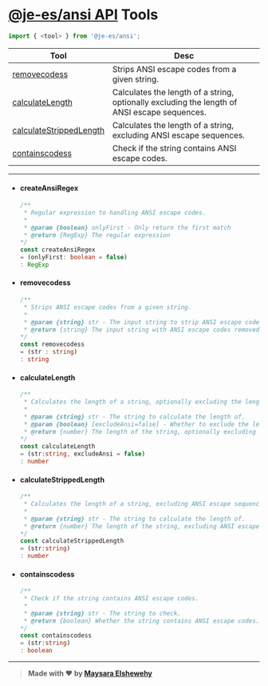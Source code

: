 # [@je-es/ansi API](./api.md) Tools

```ts
import { <tool> } from '@je-es/ansi';
```

| Tool                                                | Desc                                                                                         |
| --------------------------------------------------- | -------------------------------------------------------------------------------------------- |
| [removecodess](#removecodess)                       | Strips ANSI escape codes from a given string.                                                |
| [calculateLength](#calculatelength)                 | Calculates the length of a string, optionally excluding the length of ANSI escape sequences. |
| [calculateStrippedLength](#calculatestrippedlength) | Calculates the length of a string, excluding ANSI escape sequences.                          |
| [containscodess](#containscodess)                   | Check if the string contains ANSI escape codes.                                              |

---

- #### createAnsiRegex

    ```ts
    /**
     * Regular expression to handling ANSI escape codes.
     *
     * @param {boolean} onlyFirst - Only return the first match
     * @return {RegExp} The regular expression
    */
    const createAnsiRegex
    = (onlyFirst: boolean = false)
    : RegExp
    ```

- #### removecodess

    ```ts
    /**
     * Strips ANSI escape codes from a given string.
     *
     * @param {string} str - The input string to strip ANSI escape codes from.
     * @return {string} The input string with ANSI escape codes removed.
    */
    const removecodess
    = (str : string)
    : string
    ```

- #### calculateLength

    ```ts
    /**
     * Calculates the length of a string, optionally excluding the length of ANSI escape sequences.
     *
     * @param {string} str - The string to calculate the length of.
     * @param {boolean} [excludeAnsi=false] - Whether to exclude the length of ANSI escape sequences.
     * @return {number} The length of the string, optionally excluding the length of ANSI escape sequences.
    */
    const calculateLength
    = (str:string, excludeAnsi = false)
    : number
    ```

- #### calculateStrippedLength

    ```ts
    /**
     * Calculates the length of a string, excluding ANSI escape sequences.
     *
     * @param {string} str - The string to calculate the length of.
     * @return {number} The length of the string, excluding ANSI escape sequences.
    */
    const calculateStrippedLength
    = (str:string)
    : number
    ```

- #### containscodess

    ```ts
    /**
     * Check if the string contains ANSI escape codes.
     *
     * @param {string} str - The string to check.
     * @return {boolean} Whether the string contains ANSI escape codes.
    */
    const containscodess
    = (str:string)
    : boolean
    ```

---

> **Made with ❤ by [Maysara Elshewehy](https://github.com/Maysara-Elshewehy)**
